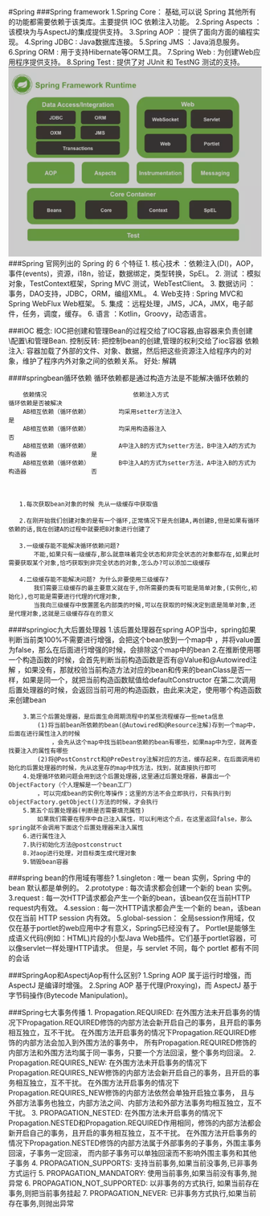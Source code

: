 #Spring
   ###Spring framework
       1.Spring Core： 基础,可以说 Spring 其他所有的功能都需要依赖于该类库。主要提供 IOC 依赖注入功能。
       2.Spring Aspects ： 该模块为与AspectJ的集成提供支持。
       3.Spring AOP ：提供了面向方面的编程实现。
       4.Spring JDBC : Java数据库连接。
       5.Spring JMS ：Java消息服务。
       6.Spring ORM : 用于支持Hibernate等ORM工具。
       7.Spring Web : 为创建Web应用程序提供支持。
       8.Spring Test : 提供了对 JUnit 和 TestNG 测试的支持。
   ![](document/resource/spring_framework.png)
   ###Spring 官⽹列出的 Spring 的 6 个特征
       1. 核心技术 ：依赖注入(DI)，AOP，事件(events)，资源，i18n，验证，数据绑定，类型转换，SpEL。
       2. 测试 ：模拟对象，TestContext框架，Spring MVC 测试，WebTestClient。
       3. 数据访问 ：事务，DAO支持，JDBC，ORM，编组XML。
       4. Web支持 : Spring MVC和Spring WebFlux Web框架。
       5. 集成 ：远程处理，JMS，JCA，JMX，电子邮件，任务，调度，缓存。
       6. 语言 ：Kotlin，Groovy，动态语言。
        
   ###IOC
       概念: IOC把创建和管理Bean的过程交给了IOC容器,由容器来负责创建\配置\和管理Bean.
             控制反转: 把控制bean的创建,管理的权利交给了ioc容器
             依赖注入: 容器加载了外部的文件、对象、数据，然后把这些资源注入给程序内的对象，维护了程序内外对象之间的依赖关系。
       好处: 解耦
       
   ####springbean循环依赖
        循环依赖都是通过构造方法是不能解决循环依赖的
        
        依赖情况	                    依赖注入方式	                                         循环依赖是否被解决
        AB相互依赖（循环依赖）	    均采用setter方法注入	                                            是
        AB相互依赖（循环依赖）	    均采用构造器注入	                                                否
        AB相互依赖（循环依赖）	    A中注入B的方式为setter方法，B中注入A的方式为构造器	                是
        AB相互依赖（循环依赖）	    B中注入A的方式为setter方法，A中注入B的方式为构造器	                否

        
        
       1.每次获取bean对象的时候 先从一级缓存中获取值
       
       2.在刚开始我们创建对象的是有一个循环,正常情况下是先创建A,再创建B,但是如果有循环依赖的话,我在创建A的过程中就要把B对象进行创建了
       
       3.一级缓存能不能解决循环依赖问题?  
           不能,如果只有一级缓存,那么就意味着完全状态和非完全状态的对象都存在,如果此时需要获取某个对象,恰巧获取到非完全状态的对象,怎么办?可以添加二级缓存
       
       4.二级缓存能不能解决问题? 为什么非要使用三级缓存?
           我们需要三级缓存的最主要意义就在于,你所需要的类有可能是简单对象,(实例化,初始化),也可能是需要进行代理的代理对象,
           当我向三级缓存中放置匿名内部类的时候,可以在获取的时候决定到底是简单对象,还是代理对象,这就是三级缓存存在的意义

   ####springioc九大后置处理器
        1.该后置处理器在spring AOP当中，spring如果判断当前类100%不需要进行增强，会把这个bean放到一个map中
        	，并将value置为false，那么在后面进行增强的时候，会排除这个map中的bean
        2.在推断使用哪一个构造函数的时候，会首先判断当前构造函数是否有@Value和@Autowired注解
        	，如果没有，那就校验当前构造方法对应的bean和传来的beanClass是否一样，如果是同一个，就把当前构造函数赋值给defaultConstructor
        	在第二次调用后置处理器的时候，会返回当前可用的构造函数，由此来决定，使用哪个构造函数来创建bean
        
        3.第三个后置处理器，是后面生命周期流程中的某些流程缓存一些meta信息
        	(1)将当前bean所依赖的bean(@Autowired和@Resource注解)存到一个map中，后面在进行属性注入的时候
        		，会先从这个map中找当前bean依赖的bean有哪些，如果map中为空，就再查找要注入的属性有哪些
        	(2)将@PostConstrct和@PreDestroy注解对应的方法，缓存起来，在后面调用初始化的后置处理器的时候，先从这里存的map中找方法，找到，就直接执行即可
        4.处理循环依赖问题会用到这个后置处理器,这里通过后置处理器，暴露出一个ObjectFactory（个人理解是一个bean工厂）
        	，可以完成bean的实例化等操作；这里的方法不会立即执行，只有执行到objectFactory.getObject()方法的时候，才会执行
        5.第五个后置处理器(判断是否需要填充属性)
        	如果我们需要在程序中自己注入属性，可以利用这个点，在这里返回false，那么spring就不会调用下面这个后置处理器来注入属性
        6.进行属性注入
        7.执行初始化方法@postconstruct
        8.对aop进行处理，对目标类生成代理对象
        9.销毁bean容器
   
   ###spring bean的作用域有哪些?
        1.singleton : 唯一 bean 实例，Spring 中的 bean 默认都是单例的。
        2.prototype : 每次请求都会创建一个新的 bean 实例。
        3.request : 每一次HTTP请求都会产生一个新的bean，该bean仅在当前HTTP request内有效。
        4.session : 每一次HTTP请求都会产生一个新的 bean，该bean仅在当前 HTTP session 内有效。
        5.global-session： 全局session作用域，仅仅在基于portlet的web应用中才有意义，Spring5已经没有了。
            Portlet是能够生成语义代码(例如：HTML)片段的小型Java Web插件。它们基于portlet容器，可以像servlet一样处理HTTP请求。
            但是，与 servlet 不同，每个 portlet 都有不同的会话
    
   ###SpringAop和AspectjAop有什么区别?
        1.Spring AOP 属于运行时增强，而 AspectJ 是编译时增强。 
        2.Spring AOP 基于代理(Proxying)，而 AspectJ 基于字节码操作(Bytecode Manipulation)。
        
   ###Spring七大事务传播
        1. Propagation.REQUIRED: 
            在外围方法未开启事务的情况下Propagation.REQUIRED修饰的内部方法会新开启自己的事务，且开启的事务相互独立，互不干扰。
            在外围方法开启事务的情况下Propagation.REQUIRED修饰的内部方法会加入到外围方法的事务中，
                所有Propagation.REQUIRED修饰的内部方法和外围方法均属于同一事务，只要一个方法回滚，整个事务均回滚。
        2. Propagation.REQUIRES_NEW:
            在外围方法未开启事务的情况下Propagation.REQUIRES_NEW修饰的内部方法会新开启自己的事务，且开启的事务相互独立，互不干扰。
            在外围方法开启事务的情况下Propagation.REQUIRES_NEW修饰的内部方法依然会单独开启独立事务，
                且与外部方法事务也独立，内部方法之间、内部方法和外部方法事务均相互独立，互不干扰。
        3. PROPAGATION_NESTED:
            在外围方法未开启事务的情况下Propagation.NESTED和Propagation.REQUIRED作用相同，修饰的内部方法都会新开启自己的事务，且开启的事务相互独立，互不干扰。
            在外围方法开启事务的情况下Propagation.NESTED修饰的内部方法属于外部事务的子事务，外围主事务回滚，子事务一定回滚，
                而内部子事务可以单独回滚而不影响外围主事务和其他子事务
        4. PROPAGATION_SUPPORTS: 支持当前事务,如果当前没事务,已非事务方式运行
        5. PROPAGATION_MANDATORY: 使用当前事务,如果当前没有事务,抛异常
        6. PROPAGATION_NOT_SUPPORTED:  以非事务的方式执行, 如果当前存在事务,则把当前事务挂起
        7. PROPAGATION_NEVER: 已非事务方式执行,如果当前存在事务,则抛出异常            
            
  